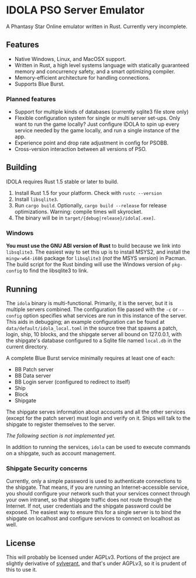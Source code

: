# IDOLA PSO Server Emulator

A Phantasy Star Online emulator written in Rust. Currently very incomplete.

## Features

* Native Windows, Linux, and MacOSX support.
* Written in Rust, a high level systems language with statically guaranteed memory and concurrency safety, and a smart optimizing compiler.
* Memory-efficient architecture for handling connections.
* Supports Blue Burst.

### Planned features

* Support for multiple kinds of databases (currently sqlite3 file store only)
* Flexible configuration system for single or multi server set-ups. Only want to run the game locally? Just configure IDOLA to spin up every service needed by the game locally, and run a single instance of the app.
* Experience point and drop rate adjustment in config for PSOBB.
* Cross-version interaction between all versions of PSO.

## Building

IDOLA requires Rust 1.5 stable or later to build.

1. Install Rust 1.5 for your platform. Check with `rustc --version`
2. Install `libsqlite3`.
3. Run `cargo build`. Optionally, `cargo build --release` for release optimizations. Warning: compile times will skyrocket.
4. The binary will be in `target/{debug|release}/idola[.exe]`.

### Windows

**You must use the GNU ABI version of Rust** to build because we link into `libsqlite3`. The easiest way to set this up is to install MSYS2, and install the `mingw-w64-i686` package for `libsqlite3` (_not_ the MSYS version) in Pacman. The build script for the Rust binding will use the Windows version of `pkg-config` to find the libsqlite3 to link.

## Running

The `idola` binary is multi-functional. Primarily, it is the server, but it
is multiple servers combined. The configuration file passed with the `-c` or
`--config` option specifies what services are run in this instance of the
server. This aids in debugging; an example configuration can be found at
`data/default/idola_local.toml` in the source tree that spawns a patch, login,
ship, 10 blocks, and the shipgate server all bound on 127.0.0.1, with the
shipgate's database configured to a Sqlite file named `local.db` in the current
directory.

A complete Blue Burst service minimally requires at least one of each:

* BB Patch server
* BB Data server
* BB Login server (configured to redirect to itself)
* Ship
* Block
* Shipgate

The shipgate serves information about accounts and all the other services
(except for the patch server) must login and verify on it. Ships will talk to
the shipgate to register themselves to the server.

_The following section is not implemented yet._

In addition to running the services, `idola` can be used to execute commands
on a shipgate, such as account management.

### Shipgate Security concerns

Currently, only a simple password is used to authenticate connections to the
shipgate. That means, if you are running an Internet-accessible service, you
should configure your network such that your services connect through your own
intranet, so that shipgate traffic does not route through the Internet. If not,
user credentials and the shipgate password could be exposed. The easiest way to
ensure this for a single server is to bind the shipgate on localhost and
configure services to connect on localhost as well.

## License

This will probably be licensed under AGPLv3. Portions of the project are slightly derivative of [sylverant](https://github.com/Sylverant), and that's under AGPLv3, so it is prudent of this to use it.
